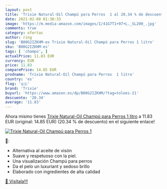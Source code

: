 ```yaml
---
layout: post
title: 'Trixie Natural-Oil Champú para Perros  1 al 20.34 % de descuento'
date: 2021-02-08 01:38:33
image: 'https://m.media-amazon.com/images/I/41G7T1+07+L._SL200_.jpg'
comments: true
category: ofertas
author: ring
slug: 'B00G2IZKHM-es Trixie Natural-Oil Champú para Perros 1 litro'
sku: 'B00G2IZKHM-es'
tags: [ 'champú', ]
actualPrice: 11.83 EUR
currency: EUR
price: 11.83
comparePrice: 14.85 EUR
prodname: 'Trixie Natural-Oil Champú para Perros  1 litro'
country: 'es'
flag: '🇪🇸'
brand: 'Trixie'
buyurl: 'https://www.amazon.es/dp/B00G2IZKHM/?tag=tolees-21'
descuento: '20.34'
average: '11.83'
---
```


Ahora mismo tienes [Trixie Natural-Oil Champú para Perros  1 litro](https://www.amazon.es/dp/B00G2IZKHM/?tag=tolees-21) a 11.83 EUR (original: 14.85 EUR) (20.34 %  de descuento) en el siguiente enlace!

[![Trixie Natural-Oil Champú para Perros  1](https://m.media-amazon.com/images/I/41G7T1+07+L._SL200_.jpg)](https://www.amazon.es/dp/B00G2IZKHM/?tag=tolees-21)

🔎:

- Alternativa al aceite de visón
- Suave y respetuoso con la piel.
- Una visualización Champú para perros
- Da el pelo un luxuriant y sedoso brillo
- Elaborado con ingredientes de alta calidad

[🛒 Visítala!!!](https://www.amazon.es/dp/B00G2IZKHM/?tag=tolees-21)
